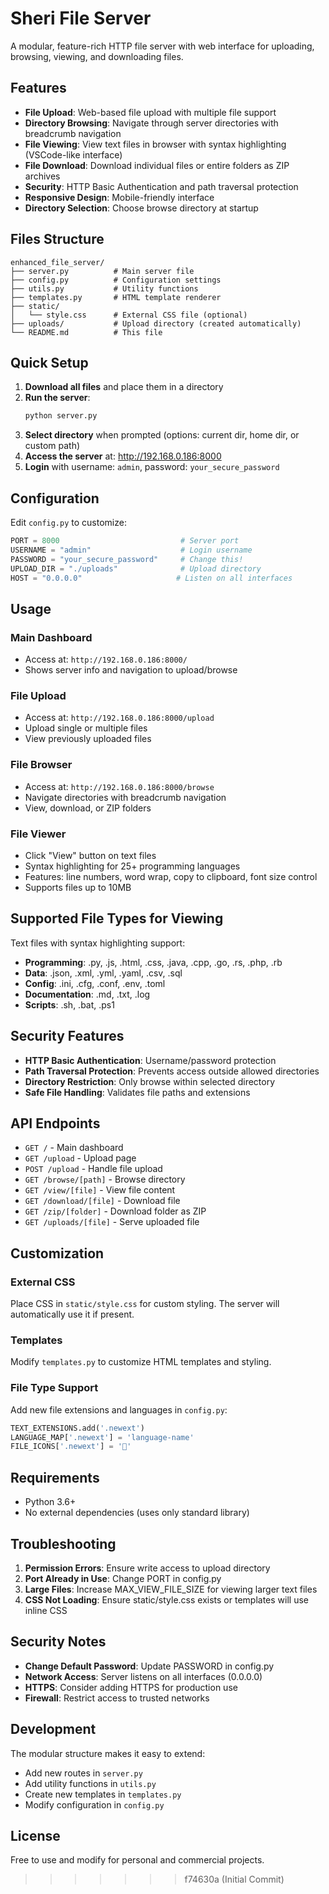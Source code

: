 # Sheri File Server

A modular, feature-rich HTTP file server with web interface for uploading, browsing, viewing, and downloading files.

## Features

- **File Upload**: Web-based file upload with multiple file support
- **Directory Browsing**: Navigate through server directories with breadcrumb navigation
- **File Viewing**: View text files in browser with syntax highlighting (VSCode-like interface)
- **File Download**: Download individual files or entire folders as ZIP archives
- **Security**: HTTP Basic Authentication and path traversal protection
- **Responsive Design**: Mobile-friendly interface
- **Directory Selection**: Choose browse directory at startup

## Files Structure

```
enhanced_file_server/
├── server.py          # Main server file
├── config.py          # Configuration settings
├── utils.py           # Utility functions
├── templates.py       # HTML template renderer
├── static/
│   └── style.css      # External CSS file (optional)
├── uploads/           # Upload directory (created automatically)
└── README.md          # This file
```

## Quick Setup

1. **Download all files** and place them in a directory
2. **Run the server**:
   ```bash
   python server.py
   ```
3. **Select directory** when prompted (options: current dir, home dir, or custom path)
4. **Access the server** at: http://192.168.0.186:8000
5. **Login** with username: `admin`, password: `your_secure_password`

## Configuration

Edit `config.py` to customize:

```python
PORT = 8000                           # Server port
USERNAME = "admin"                    # Login username
PASSWORD = "your_secure_password"     # Change this!
UPLOAD_DIR = "./uploads"              # Upload directory
HOST = "0.0.0.0"                     # Listen on all interfaces
```

## Usage

### Main Dashboard
- Access at: `http://192.168.0.186:8000/`
- Shows server info and navigation to upload/browse

### File Upload
- Access at: `http://192.168.0.186:8000/upload`
- Upload single or multiple files
- View previously uploaded files

### File Browser
- Access at: `http://192.168.0.186:8000/browse`
- Navigate directories with breadcrumb navigation
- View, download, or ZIP folders

### File Viewer
- Click "View" button on text files
- Syntax highlighting for 25+ programming languages
- Features: line numbers, word wrap, copy to clipboard, font size control
- Supports files up to 10MB

## Supported File Types for Viewing

Text files with syntax highlighting support:
- **Programming**: .py, .js, .html, .css, .java, .cpp, .go, .rs, .php, .rb
- **Data**: .json, .xml, .yml, .yaml, .csv, .sql
- **Config**: .ini, .cfg, .conf, .env, .toml
- **Documentation**: .md, .txt, .log
- **Scripts**: .sh, .bat, .ps1

## Security Features

- **HTTP Basic Authentication**: Username/password protection
- **Path Traversal Protection**: Prevents access outside allowed directories
- **Directory Restriction**: Only browse within selected directory
- **Safe File Handling**: Validates file paths and extensions

## API Endpoints

- `GET /` - Main dashboard
- `GET /upload` - Upload page
- `POST /upload` - Handle file upload
- `GET /browse/[path]` - Browse directory
- `GET /view/[file]` - View file content
- `GET /download/[file]` - Download file
- `GET /zip/[folder]` - Download folder as ZIP
- `GET /uploads/[file]` - Serve uploaded file

## Customization

### External CSS
Place CSS in `static/style.css` for custom styling. The server will automatically use it if present.

### Templates
Modify `templates.py` to customize HTML templates and styling.

### File Type Support
Add new file extensions and languages in `config.py`:
```python
TEXT_EXTENSIONS.add('.newext')
LANGUAGE_MAP['.newext'] = 'language-name'
FILE_ICONS['.newext'] = '🔗'
```

## Requirements

- Python 3.6+
- No external dependencies (uses only standard library)

## Troubleshooting

1. **Permission Errors**: Ensure write access to upload directory
2. **Port Already in Use**: Change PORT in config.py
3. **Large Files**: Increase MAX_VIEW_FILE_SIZE for viewing larger text files
4. **CSS Not Loading**: Ensure static/style.css exists or templates will use inline CSS

## Security Notes

- **Change Default Password**: Update PASSWORD in config.py
- **Network Access**: Server listens on all interfaces (0.0.0.0)
- **HTTPS**: Consider adding HTTPS for production use
- **Firewall**: Restrict access to trusted networks

## Development

The modular structure makes it easy to extend:
- Add new routes in `server.py`
- Add utility functions in `utils.py`
- Create new templates in `templates.py`
- Modify configuration in `config.py`

## License

Free to use and modify for personal and commercial projects.
>>>>>>> f74630a (Initial Commit)
